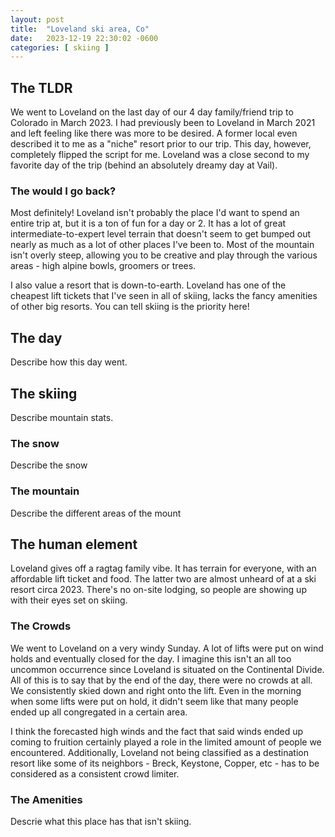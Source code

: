 ```yaml
---
layout: post
title:  "Loveland ski area, Co"
date:   2023-12-19 22:30:02 -0600
categories: [ skiing ]
---
```


## The TLDR
We went to Loveland on the last day of our
4 day family/friend trip to Colorado in March 2023. 
I had previously been to Loveland in
March 2021 and left feeling like there was more
to be desired. A former local even described it
to me as a "niche" resort prior to our trip. This day, however, completely flipped the 
script for me. Loveland was a close second to my favorite day of the trip (behind an absolutely
dreamy day at Vail).  

### The would I go back?
Most definitely! Loveland isn't probably the place
I'd want to spend an entire trip at, but it is a 
ton of fun for a day or 2. It has a lot of great 
intermediate-to-expert level terrain that doesn't seem to get bumped out nearly as much as a lot of other places I've been to. Most of the mountain isn't overly steep, allowing you to be creative and play through the various areas - high alpine bowls, groomers or trees. 

I also value a resort that is down-to-earth. Loveland 
has one of the cheapest lift tickets that I've 
seen in all of skiing, lacks the fancy amenities of other big resorts. You can tell skiing is the priority here! 

## The day
Describe how this day went.

## The skiing
Describe mountain stats.
### The snow
Describe the snow

### The mountain
Describe the different areas of the mount

## The human element
Loveland gives off a ragtag family vibe. It has terrain for everyone, with an affordable lift ticket and food. The latter two are almost unheard of 
at a ski resort circa 2023. 
There's no on-site lodging, so people are showing up 
with their eyes set on skiing. 

### The Crowds
We went to Loveland on a very windy Sunday. A lot of lifts were put on wind holds and eventually closed for the day. I imagine this isn't an all too uncommon occurrence since Loveland is situated on the Continental Divide. All of this is to say that by the end of the day, there were no crowds at all. We consistently skied down and right onto the lift. Even in the morning when some lifts were put on hold, it didn't seem like that many people ended up all congregated in a certain area. 

I think the forecasted high winds and the fact that said winds ended up coming to fruition certainly played a role in the limited amount of people we encountered. Additionally, Loveland not being classified as a destination resort like some of its neighbors - Breck, Keystone, Copper, etc - has to be considered as a consistent crowd limiter.

### The Amenities
Descrie what this place has that isn't skiing.